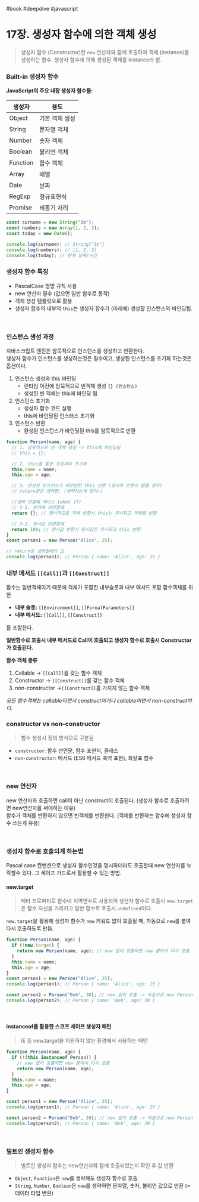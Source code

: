 #book #deepdive #javascript

# 17장. 생성자 함수에 의한 객체 생성

> 생성자 함수 (Constructor)란 `new` 연산자와 함께 호출하여 객체 (instance)를 생성하는 함수. 생성자 함수에 의해 생성된 객체를 instance라 함.

### Built-in 생성자 함수

**JavaScript의 주요 내장 생성자 함수들:**

| 생성자   | 용도           |
| -------- | -------------- |
| Object   | 기본 객체 생성 |
| String   | 문자열 객체    |
| Number   | 숫자 객체      |
| Boolean  | 불리언 객체    |
| Function | 함수 객체      |
| Array    | 배열           |
| Date     | 날짜           |
| RegExp   | 정규표현식     |
| Promise  | 비동기 처리    |

```js
const surname = new String("Im");
const numbers = new Array(1, 2, 3);
const today = new Date();

console.log(surname); // String{"Im"}
console.log(numbers); // [1, 2, 3]
console.log(today); // 현재 날짜/시간
```

### 생성자 함수 특징

- PascalCase 명명 규칙 사용
- new 연산자 필수 (없으면 일반 함수로 동작)
- 객체 생성 템플릿으로 활용
- 생성자 함수의 내부의 `this`는 생성자 함수가 (미래에) 생성할 인스턴스와 바인딩됨.

<br>

### 인스턴스 생성 과정

자바스크립트 엔진은 암묵적으로 인스턴스를 생성하고 반환한다.<br>
생성자 함수가 인스턴스를 생성하는것은 필수이고, 생성된 인스턴스를 초기화 하는것은 옵션이다.

1. 인스턴스 생성과 this 바인딩
   - 런타임 이전에 암묵적으로 빈객체 생성 `{} (인스턴스)`
   - 생성된 빈 객체는 this에 바인딩 됨
2. 인스턴스 초기화
   - 생성자 함수 코드 실행
   - this에 바인딩된 인스터스 초기화
3. 인스턴스 반환
   - 완성된 인스턴스가 바인딩된 this를 암묵적으로 반환

```js
function Person(name, age) {
  // 1. 암묵적으로 빈 객체 생성 -> this에 바인딩됨
  // this = {};

  // 2. this를 통한 프로퍼티 초기화
  this.name = name;
  this.age = age;

  // 3. 완성된 인스턴스가 바인딩된 this 반환 (명시적 반환이 없을 경우)
  // return문은 생략함. (생략하는게 맞아~)

  //생략 안할떄 케이스 (what if)
  // 3-1. 빈객체 리턴할때
  return {}; // 명시적으로 객체 반환시 this는 무시되고 객체를 반환

  // 3-2. 원시값 반환할때
  return 100; // 원시값 반환시 원시값은 무시되고 this 반환.
}
const person1 = new Person("Alice", 25);

// return문 생략할때의 값
console.log(person1); // Person { name: 'Alice', age: 25 }
```

### 내부 메서드 `[[Call]]`과 `[[Construct]]`

함수는 일반객체이기 때문에 객체가 포함한 내부슬롯과 내부 매서드 포함 함수객체를 위한 <br>

- **내부 슬롯:** `[[Environment]]`, `[[FormalParameters]]`
- **내부 메서드:** `[[Call]]`, `[[Construct]]`

를 포함한다.

**일반함수로 호출시 내부 메서드로 Call이 호출되고 생성자 함수로 호출시 Constructor가 호출된다.**

**함수 객체 종류**

1. Callable -> `[[Call]]`을 갖는 함수 객체
2. Constructor -> `[[Construct]]`를 갖는 함수 객체
3. non-constructor ->`[[Construct]]`를 가지지 않는 함수 객체

_모든 함수객체는 callable이면서 construct이거나 callable이면서 non-construct이다._
<br>

### constructor vs non-constructor

> 함수 생성시 정의 방식으로 구분됨

- `constructor`: 함수 선언문, 함수 표현식, 클래스
- `non-constructor`: 메서드 (ES6 메서드 축약 표현), 화살표 함수

<br>

### new 연산자

new 연산자와 호출하면 call이 아닌 construct이 호출된다. (생성자 함수로 호출하려면 new연산자를 써야하는 이유) <br>
함수가 객체를 반환하지 않으면 빈객체를 반환한다. (객체를 반환하는 함수에 생성자 함수 쓰는게 유용)

<br>

### 생성자 함수로 호출되게 하는법

Pascal case 컨밴션으로 생성자 함수인것을 명시하더라도 호출할때 new 연산자를 누락할수 있다. 그 세이프 가드로서 활용할 수 있는 방법.

#### new.target

> 메타 프로퍼티로 함수내 지역변수로 사용되어 생산자 함수로 호출시 `new.target`은 함수 자신을 가리키고
> 일반 함수로 호출시 `undefined`이다.

`new.target`을 활용해 생성자 함수가 `new` 키워드 없이 호출될 때, 자동으로 `new`를 붙여 다시 호출하도록 만듬.

```js
function Person(name, age) {
  if (!new.target) {
    return new Person(name, age); // new 없이 호출되면 new 붙여서 다시 호출
  }
  this.name = name;
  this.age = age;
}
const person1 = new Person("Alice", 25);
console.log(person1); // Person { name: 'Alice', age: 25 }

const person2 = Person("Bob", 30); // new 없이 호출 -> 자동으로 new Person 호출
console.log(person2); // Person { name: 'Bob', age: 30 }
```

<br>

#### instanceof를 활용한 스코프 세이프 생성자 패턴

> IE 등 new.target을 지원하지 않는 환경에서 사용하는 패턴

```js
function Person(name, age) {
  if (!(this instanceof Person)) {
    // new 없이 호출되면 new 붙여서 다시 호출
    return new Person(name, age);
  }
  this.name = name;
  this.age = age;
}

const person1 = new Person("Alice", 25);
console.log(person1); // Person { name: 'Alice', age: 25 }

const person2 = Person("Bob", 30); // new 없이 호출 -> 자동으로 new Person 호출
console.log(person2); // Person { name: 'Bob', age: 30 }
```

<br>

### 빌트인 생성자 함수

> 빌트인 생성자 함수는 new연산자와 함께 호출되었는지 확인 후 값 반환

- `Object`, `Function`은 `new`를 생략해도 생성자 함수로 호출
- `String`, `Number`, `Boolean`은 `new`를 생략하면 문자열, 숫자, 불리언 값으로 반환 (=데이터 타입 변환)
